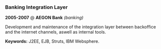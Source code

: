 ### Banking Integration Layer

**2005-2007** @ **AEGON Bank** _(banking)_

Development and maintenance of the integration layer between backoffice and the
internet channels, aswell as internal tools.

**Keywords:** J2EE, EJB, Struts, IBM Websphere.